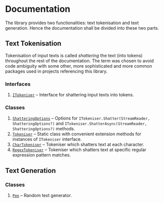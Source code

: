 # Documentation

The library provides two functionalities: text tokenisation and text generation. Hence the documentation shall be divided into these two parts.

## Text Tokenisation

Tokenisation of input texts is called *shattering* the text (into tokens) throughout the rest of the documentation. The term was chosen to avoid code ambiguity with some other, more sophisticated and more common packages used in projects referencing this library.

### Interfaces

1.  [```ITokeniser```](ITokeniser.md) &ndash; Interface for shattering input texts into tokens.

### Classes

1.  [```ShatteringOptions```](ShatteringOptions.md) &ndash; Options for ```ITokeniser.Shatter(StreamReader, ShatteringOptions?)``` and ```ITokeniser.ShatterAsync(StreamReader, ShatteringOptions?)``` methods.
2.  [```Tokeniser```](Tokeniser.md) &ndash; Static class with convenient extension methods for instances of ```ITokeniser``` interface.
3.  [```CharTokeniser```](SharTokeniser.md) &ndash; Tokeniser which shatters text at each character.
4.  [```RegexTokeniser```](RegexTokeniser.md) &ndash; Tokeniser which shatters text at specific regular expression pattern matches.

## Text Generation

### Classes

1.  [```Pen```](Pen.md) &ndash; Random text generator.

